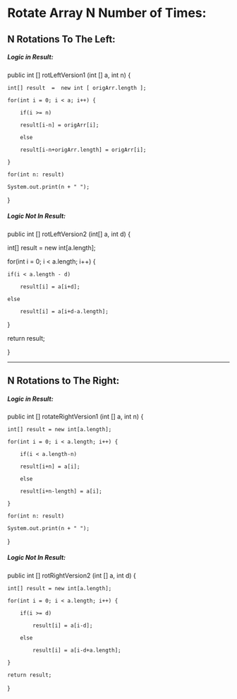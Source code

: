 # Rotate Array  N Number of Times:

## N Rotations To The Left:
##### Logic in Result:  

public  int [] rotLeftVersion1 (int []  a,  int  n)  {  

    int[] result  =  new int [ origArr.length ];  

    for(int i = 0; i < a; i++) {  

        if(i >= n)  

        result[i-n] = origArr[i];  

        else  

        result[i-n+origArr.length] = origArr[i];  

    }  

    for(int n: result)  

    System.out.print(n + " ");  

}  

##### Logic Not In Result:
public  int [] rotLeftVersion2 (int[] a, int d) {  

int[] result = new int[a.length];  

for(int i = 0; i < a.length; i++) {  

    if(i < a.length - d)  

        result[i] = a[i+d];  

    else  

        result[i] = a[i+d-a.length];  

}  

return result;  

}  


-----------------------------------  


## N Rotations to The Right:
##### Logic in Result:  

public  int [] rotateRightVersion1 (int [] a,  int  n) {  

    int[] result = new int[a.length];  

    for(int i = 0; i < a.length; i++) {  

        if(i < a.length-n)  

        result[i+n] = a[i];  

        else  

        result[i+n-length] = a[i];  

    }  

    for(int n: result)  

    System.out.print(n + " ");  

}  


##### Logic Not In Result:  

public  int [] rotRightVersion2 (int []  a,  int  d) {  

    int[] result = new int[a.length];  

    for(int i = 0; i < a.length; i++) {  

        if(i >= d)  

            result[i] = a[i-d];  

        else  

            result[i] = a[i-d+a.length];  

    }  

    return result;  

}  

